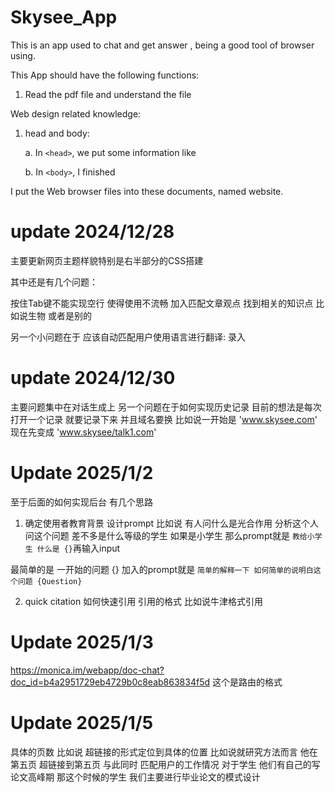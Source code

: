 # Skysee_App
This is an app used to chat and get answer , being a good tool of browser using. 

This App should have the following functions:
1. Read the pdf file and understand the file



Web design related knowledge: 

1. head and body:
   
   a. In `<head>`, we put some information like 
   
   b. In `<body>`, I finished

I put the Web browser files into these documents, named website. 

# update 2024/12/28
主要更新网页主题样貌特别是右半部分的CSS搭建 

其中还是有几个问题：

   按住Tab键不能实现空行 使得使用不流畅 
加入匹配文章观点 找到相关的知识点 比如说生物 或者是别的 

另一个小问题在于 应该自动匹配用户使用语言进行翻译: 录入

# update 2024/12/30

主要问题集中在对话生成上 
另一个问题在于如何实现历史记录 目前的想法是每次打开一个记录 就要记录下来 并且域名要换 比如说一开始是
'www.skysee.com'
现在先变成
'www.skysee/talk1.com'

# Update 2025/1/2
至于后面的如何实现后台 有几个思路
1. 确定使用者教育背景 设计prompt  比如说 有人问什么是光合作用 分析这个人问这个问题 差不多是什么等级的学生 如果是小学生 那么prompt就是 `教给小学生 什么是 {}`再输入input

最简单的是
一开始的问题 {} 加入的prompt就是 `简单的解释一下 如何简单的说明白这个问题 {Question}` 


2. quick citation 如何快速引用 引用的格式 比如说牛津格式引用

# Update 2025/1/3
https://monica.im/webapp/doc-chat?doc_id=b4a2951729eb4729b0c8eab863834f5d 这个是路由的格式


# Update 2025/1/5
具体的页数 比如说 超链接的形式定位到具体的位置 比如说就研究方法而言 他在第五页 超链接到第五页
与此同时 匹配用户的工作情况 对于学生 他们有自己的写论文高峰期 那这个时候的学生 我们主要进行毕业论文的模式设计